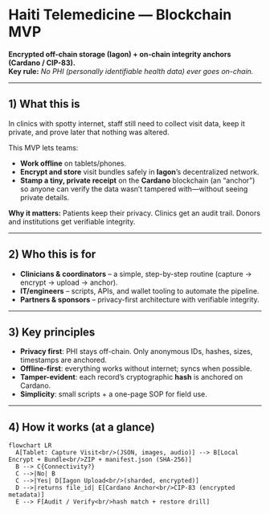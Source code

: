 # Haiti Telemedicine — Blockchain MVP
**Encrypted off-chain storage (Iagon) + on-chain integrity anchors (Cardano / CIP-83).**  
**Key rule:** *No PHI (personally identifiable health data) ever goes on-chain.*

---

## 1) What this is 

In clinics with spotty internet, staff still need to collect visit data, keep it private, and prove later that nothing was altered.

This MVP lets teams:
- **Work offline** on tablets/phones.
- **Encrypt and store** visit bundles safely in **Iagon**’s decentralized network.
- **Stamp a tiny, private receipt** on the **Cardano** blockchain (an “anchor”) so anyone can verify the data wasn’t tampered with—without seeing private details.

**Why it matters:** Patients keep their privacy. Clinics get an audit trail. Donors and institutions get verifiable integrity.

---

## 2) Who this is for

- **Clinicians & coordinators** – a simple, step-by-step routine (capture → encrypt → upload → anchor).
- **IT/engineers** – scripts, APIs, and wallet tooling to automate the pipeline.
- **Partners & sponsors** – privacy-first architecture with verifiable integrity.

---

## 3) Key principles

- **Privacy first**: PHI stays off-chain. Only anonymous IDs, hashes, sizes, timestamps are anchored.
- **Offline-first**: everything works without internet; syncs when possible.
- **Tamper-evident**: each record’s cryptographic **hash** is anchored on Cardano.
- **Simplicity**: small scripts + a one-page SOP for field use.

---

## 4) How it works (at a glance)

```mermaid
flowchart LR
  A[Tablet: Capture Visit<br/>(JSON, images, audio)] --> B[Local Encrypt + Bundle<br/>ZIP + manifest.json (SHA-256)]
  B --> C{Connectivity?}
  C -->|No| B
  C -->|Yes| D[Iagon Upload<br/>(sharded, encrypted)]
  D -->|returns file_id| E[Cardano Anchor<br/>CIP-83 (encrypted metadata)]
  E --> F[Audit / Verify<br/>hash match + restore drill]

